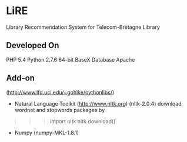 LiRE
====

Library Recommendation System for Telecom-Bretagne Library

Developed On
------------
PHP 5.4
Python 2.7.6 64-bit
BaseX Database
Apache

Add-on
------
(http://www.lfd.uci.edu/~gohlke/pythonlibs/)

- Natural Language Toolkit (http://www.nltk.org) (nltk-2.0.4)
download wordnet and stopwords packages by
>>> import nltk
>>> nltk.download()

- Numpy (numpy-MKL-1.8.1)
